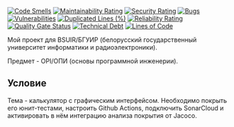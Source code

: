 [![Code Smells][code_smells_badge]][code_smells_link]
[![Maintainability Rating][maintainability_rating_badge]][maintainability_rating_link]
[![Security Rating][security_rating_badge]][security_rating_link]
[![Bugs][bugs_badge]][bugs_link]
[![Vulnerabilities][vulnerabilities_badge]][vulnerabilities_link]
[![Duplicated Lines (%)][duplicated_lines_density_badge]][duplicated_lines_density_link]
[![Reliability Rating][reliability_rating_badge]][reliability_rating_link]
[![Quality Gate Status][quality_gate_status_badge]][quality_gate_status_link]
[![Technical Debt][technical_debt_badge]][technical_debt_link]
[![Lines of Code][lines_of_code_badge]][lines_of_code_link]

Мой проект для BSUIR/БГУИР (белорусский государственный университет информатики и радиоэлектроники).

Предмет - OPI/ОПИ (основы программной инженерии).

## Условие

Тема - калькулятор с графическим интерфейсом. Необходимо покрыть его юнит-тестами, настроить Github Actions, подключить
SonarCloud и активировать в нём интеграцию анализа покрытия от Jacoco.

<!----------------------------------------------------------------------------->

[code_smells_badge]: https://sonarcloud.io/api/project_badges/measure?project=Hummel009_Basics-of-Software-Engineering&metric=code_smells

[code_smells_link]: https://sonarcloud.io/summary/overall?id=Hummel009_Basics-of-Software-Engineering

[maintainability_rating_badge]: https://sonarcloud.io/api/project_badges/measure?project=Hummel009_Basics-of-Software-Engineering&metric=sqale_rating

[maintainability_rating_link]: https://sonarcloud.io/summary/overall?id=Hummel009_Basics-of-Software-Engineering

[security_rating_badge]: https://sonarcloud.io/api/project_badges/measure?project=Hummel009_Basics-of-Software-Engineering&metric=security_rating

[security_rating_link]: https://sonarcloud.io/summary/overall?id=Hummel009_Basics-of-Software-Engineering

[bugs_badge]: https://sonarcloud.io/api/project_badges/measure?project=Hummel009_Basics-of-Software-Engineering&metric=bugs

[bugs_link]: https://sonarcloud.io/summary/overall?id=Hummel009_Basics-of-Software-Engineering

[vulnerabilities_badge]: https://sonarcloud.io/api/project_badges/measure?project=Hummel009_Basics-of-Software-Engineering&metric=vulnerabilities

[vulnerabilities_link]: https://sonarcloud.io/summary/overall?id=Hummel009_Basics-of-Software-Engineering

[duplicated_lines_density_badge]: https://sonarcloud.io/api/project_badges/measure?project=Hummel009_Basics-of-Software-Engineering&metric=duplicated_lines_density

[duplicated_lines_density_link]: https://sonarcloud.io/summary/overall?id=Hummel009_Basics-of-Software-Engineering

[reliability_rating_badge]: https://sonarcloud.io/api/project_badges/measure?project=Hummel009_Basics-of-Software-Engineering&metric=reliability_rating

[reliability_rating_link]: https://sonarcloud.io/summary/overall?id=Hummel009_Basics-of-Software-Engineering

[quality_gate_status_badge]: https://sonarcloud.io/api/project_badges/measure?project=Hummel009_Basics-of-Software-Engineering&metric=alert_status

[quality_gate_status_link]: https://sonarcloud.io/summary/overall?id=Hummel009_Basics-of-Software-Engineering

[technical_debt_badge]: https://sonarcloud.io/api/project_badges/measure?project=Hummel009_Basics-of-Software-Engineering&metric=sqale_index

[technical_debt_link]: https://sonarcloud.io/summary/overall?id=Hummel009_Basics-of-Software-Engineering

[lines_of_code_badge]: https://sonarcloud.io/api/project_badges/measure?project=Hummel009_Basics-of-Software-Engineering&metric=ncloc

[lines_of_code_link]: https://sonarcloud.io/summary/overall?id=Hummel009_Basics-of-Software-Engineering

